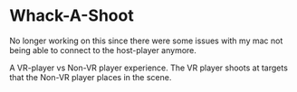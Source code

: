 # Whack-A-Shoot

No longer working on this since there were some issues with my mac not being able to connect to the host-player anymore.

A VR-player vs Non-VR player experience. The VR player shoots at targets that the Non-VR player places in the scene.
